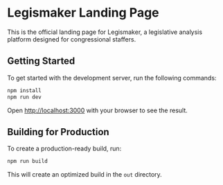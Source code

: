 # Legismaker Landing Page

This is the official landing page for Legismaker, a legislative analysis platform designed for congressional staffers.

## Getting Started

To get started with the development server, run the following commands:

```bash
npm install
npm run dev
```

Open [http://localhost:3000](http://localhost:3000) with your browser to see the result.

## Building for Production

To create a production-ready build, run:

```bash
npm run build
```

This will create an optimized build in the `out` directory. 